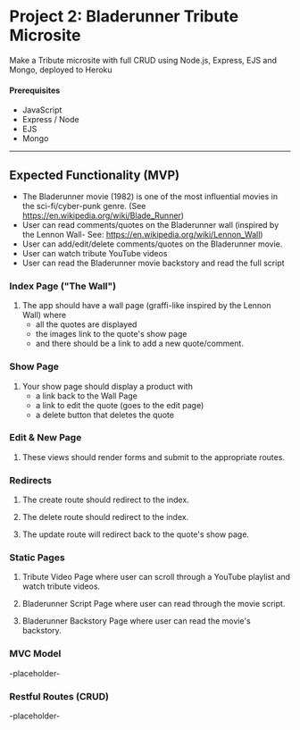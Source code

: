 # Project 2: Bladerunner Tribute Microsite

Make a Tribute microsite with full CRUD using Node.js, Express, EJS and Mongo, deployed to Heroku

#### Prerequisites

- JavaScript 
- Express / Node 
- EJS
- Mongo

---

## Expected Functionality (MVP)
- The Bladerunner movie (1982) is one of the most influential movies in the sci-fi/cyber-punk genre. (See https://en.wikipedia.org/wiki/Blade_Runner)  
- User can read comments/quotes on the Bladerunner wall (inspired by the Lennon Wall- See: https://en.wikipedia.org/wiki/Lennon_Wall)
- User can add/edit/delete comments/quotes on the Bladerunner movie.
- User can watch tribute YouTube videos
- User can read the Bladerunner movie backstory and read the full script

### Index Page ("The Wall")

1. The app should have a wall page (graffi-like inspired by the Lennon Wall) where
	- all the quotes are displayed
	- the images link to the quote's show page
	- and there should be a link to add a new quote/comment.

### Show Page 

1. Your show page should display a product with
	- a link back to the Wall Page
	- a link to edit the quote (goes to the edit page)
	- a delete button that deletes the quote


### Edit & New Page

1. These views should render forms and submit to the appropriate routes.

### Redirects 

1. The create route should redirect to the index.

2. The delete route should redirect to the index.

3. The update route will redirect back to the quote's show page.

### Static Pages

1. Tribute Video Page where user can scroll through a YouTube playlist and watch tribute videos.

2. Bladerunner Script Page where user can read through the movie script.

3. Bladerunner Backstory Page where user can read the movie's backstory.

### MVC Model

-placeholder-

### Restful Routes (CRUD)

-placeholder-